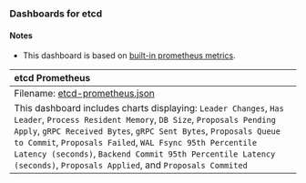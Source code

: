 ### Dashboards for etcd

#### Notes

- This dashboard is based on [built-in prometheus metrics](https://etcd.io/docs/v3.1/op-guide/monitoring/).

|etcd Prometheus|
|:------------------|
|Filename: [etcd-prometheus.json](etcd-prometheus.json)|
|This dashboard includes charts displaying: `Leader Changes`, `Has Leader`, `Process Resident Memory`, `DB Size`, `Proposals Pending Apply`, `gRPC Received Bytes`, `gRPC Sent Bytes`, `Proposals Queue to Commit`, `Proposals Failed`, `WAL Fsync 95th Percentile Latency (seconds)`, `Backend Commit 95th Percentile Latency (seconds)`, `Proposals Applied`, and `Proposals Commited`|
